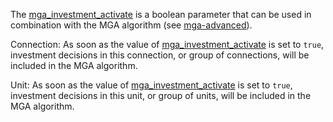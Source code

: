 The [mga\_investment\_activate](@ref) is a boolean parameter that can be used in combination with the MGA algorithm 
(see [mga-advanced](@ref)). 

Connection: As soon as the value of [mga\_investment\_activate](@ref) is set to `true`, investment decisions in this 
connection, or group of connections, will be included in the MGA algorithm.

Unit: As soon as the value of [mga\_investment\_activate](@ref) is set to `true`, investment decisions in this unit, or 
group of units, will be included in the MGA algorithm.
